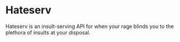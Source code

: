 # Hateserv

Hateserv is an insult-serving API for when your rage blinds you to the plethora of insults at your disposal.
